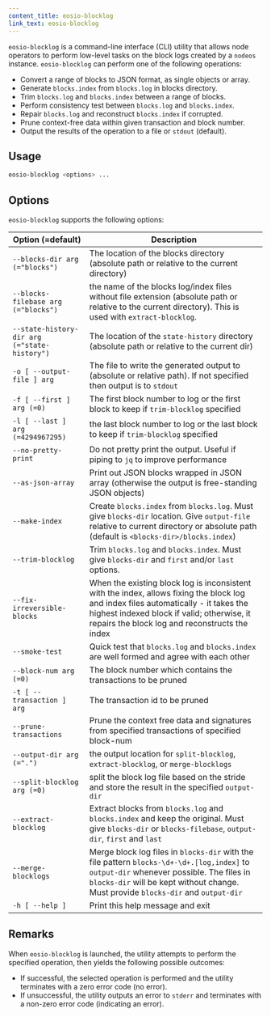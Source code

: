 ```yaml
---
content_title: eosio-blocklog
link_text: eosio-blocklog
---
```


`eosio-blocklog` is a command-line interface (CLI) utility that allows node operators to perform low-level tasks on the block logs created by a `nodeos` instance. `eosio-blocklog` can perform one of the following operations:

* Convert a range of blocks to JSON format, as single objects or array.
* Generate `blocks.index` from `blocks.log` in blocks directory.
* Trim `blocks.log` and `blocks.index` between a range of blocks.
* Perform consistency test between `blocks.log` and `blocks.index`.
* Repair `blocks.log` and reconstruct `blocks.index` if corrupted.
* Prune context-free data within given transaction and block number.
* Output the results of the operation to a file or `stdout` (default).

## Usage
```sh
eosio-blocklog <options> ...
```

## Options

`eosio-blocklog` supports the following options:

Option (=default) | Description
-|-
`--blocks-dir arg (="blocks")` | The location of the blocks directory (absolute path or relative to the current directory)
`--blocks-filebase arg (="blocks")` | the name of the blocks log/index files without file extension (absolute path or relative to the current directory). This is used with `extract-blocklog`.
`--state-history-dir arg (="state-history")` | The location of the `state-history` directory (absolute path or relative to the current dir)
`-o [ --output-file ] arg` | The file to write the generated output to (absolute or relative path). If not specified then output is to `stdout`
`-f [ --first ] arg (=0)` | The first block number to log or the first block to keep if `trim-blocklog` specified
`-l [ --last ] arg (=4294967295)` | the last block number to log or the last block to keep if `trim-blocklog` specified
`--no-pretty-print` | Do not pretty print the output. Useful if piping to `jq` to improve performance
`--as-json-array` | Print out JSON blocks wrapped in JSON array (otherwise the output is free-standing JSON objects)
`--make-index` | Create `blocks.index` from `blocks.log`. Must give `blocks-dir` location. Give `output-file` relative to current directory or absolute path (default is `<blocks-dir>/blocks.index`)
`--trim-blocklog` | Trim `blocks.log` and `blocks.index`. Must give `blocks-dir` and `first` and/or `last` options.
`--fix-irreversible-blocks` | When the existing block log is inconsistent with the index, allows fixing the block log and index files automatically - it takes the highest indexed block if valid; otherwise, it repairs the block log and reconstructs the index
`--smoke-test` | Quick test that `blocks.log` and `blocks.index` are well formed and agree with each other
`--block-num arg (=0)` | The block number which contains the transactions to be pruned
`-t [ --transaction ] arg` | The transaction id to be pruned
`--prune-transactions` | Prune the context free data and signatures from specified transactions of specified block-num
`--output-dir arg (=".")` | the output location for `split-blocklog`, `extract-blocklog`, or `merge-blocklogs`
`--split-blocklog arg (=0)` | split the block log file based on the stride and store the result in the specified `output-dir`
`--extract-blocklog` | Extract blocks from `blocks.log` and `blocks.index` and keep the original. Must give `blocks-dir` or `blocks-filebase`, `output-dir`, `first` and `last`
`--merge-blocklogs` | Merge block log files in `blocks-dir` with the file pattern `blocks-\d+-\d+.[log,index]` to `output-dir` whenever possible. The files in `blocks-dir` will be kept without change. Must provide `blocks-dir` and `output-dir`
`-h [ --help ]` | Print this help message and exit

## Remarks

When `eosio-blocklog` is launched, the utility attempts to perform the specified operation, then yields the following possible outcomes:
* If successful, the selected operation is performed and the utility terminates with a zero error code (no error).
* If unsuccessful, the utility outputs an error to `stderr` and terminates with a non-zero error code (indicating an error).
